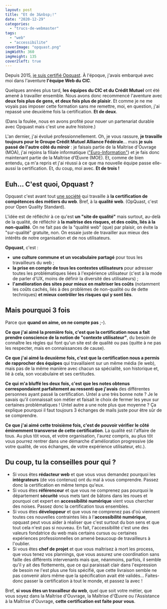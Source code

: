 ```yaml
---
layout: post
title: "Et de 3&nbsp;!"
date: "2020-12-29"
categories: 
  - "trucs-de-webmaster"
tags: 
  - "web"
  - "accessibilite"
coverImage: "opquast.png"
imgWidth: 360
imgHeight: 135
cover2left: true
---
```


Depuis 2015, [je suis certifié Opquast](https://www.6x8.org/2015/09/je-suis-certifie-opquast/). À l'époque, j'avais embarqué avec moi dans l'aventure **l'équipe Web du CIC**.

Quelques années plus tard, **les équipes du CIC et du Crédit Mutuel** ont été amené à travailler ensemble. Nous avons donc recommencé l'aventure avec **deux fois plus de gens, et deux fois plus de plaisir**. Et comme je ne me voyais pas imposer cette formation sans me remettre, moi, en question, j'ai repassé une deuxième fois la certification. **Et de deux**.

(Dans la foulée, nous en avons profité pour nouer un partenariat durable avec Opquast mais c'est une autre histoire.)

L'an dernier, j'ai évolué professionnellement. Oh, je vous rassure, **je travaille toujours pour le Groupe Crédit Mutuel Alliance Fédérale**... mais **je suis passé de l'autre côté du miroir** : je faisais partie de la Maîtrise d'Ouvrage (MOA), j'ai rejoins la filiale informatique (["Euro-Information"](https://www.e-i.com/)) et je fais donc maintenant partie de la Maîtrise d’Œuvre (MOE). Et, comme de bien entendu, ça m'a repris et j'ai réussi à ce que ma nouvelle équipe passe elle-aussi la certification. Et, du coup, moi avec. **Et de trois !**

## Euh... C'est quoi, Opquast ?

Opquast c'est avant tout [une société](https://www.opquast.com/) qui travaille à **la certification de compétences des métiers du web**. Bref, à la **qualité web**. (OpQuast, c'est pour Open Quality Standard).

L'idée est de réfléchir à ce qu'est **un "site de qualité"** mais surtout, au-delà de la qualité, de réfléchir à **la maitrise des risques, et des coûts, liés à la non-qualité**. On ne fait pas de la "qualité web" (que) par plaisir, on évite la "sur-qualité" gratuite, non. On essaie juste de travailler aux mieux des intérêts de notre organisation et de nos utilisateurs.

**Opquast**, c'est :

- **une culture commune et un vocabulaire partagé** pour tous les travailleurs du web ;
- **la prise en compte de tous les contextes utilisateurs** pour adresser toutes les problématiques liées à l'expérience utilisateur (c'est à la mode de parler d'UX, moins de définir la diversité des utilisateurs) ;
- **l'amélioration des sites pour mieux en maitriser les coûts** (notamment les coûts cachés, liés à des problèmes de non-qualité ou de dette techniques) **et mieux contrôler les risques qui y sont liés**.

## Mais pourquoi 3 fois 

Parce que **quand on aime, on ne compte pas** ;-).

**Ce que j'ai aimé la première fois, c'est que la certification nous a fait prendre conscience de la notion de "contexte utilisateur"**, du besoin de connaître les règles qui font qu'un site est de qualité ou pas (quitte à ne pas les respecter, mais en connaissances de cause).

**Ce que j'ai aimé la deuxième fois, c'est que la certification nous a permis de rapprocher des équipes** qui travaillaient sur un même média (le web), mais pas de la même manière avec chacun sa spécialité, son historique et, lié à cela, son vocabulaire et ses certitudes.

**Ce qui m'a bluffé les deux fois, c'est que les notes obtenus correspondaient parfaitement au ressenti que j'avais** des différentes personnes ayant passé la certification. Untel a une très bonne note ? Je le savais qu'il connaissait son métier et faisait le choix de fermer les yeux sur certaines problématiques ! Untel autre a une note plus que moyenne ? Ça explique pourquoi il faut toujours 3 échanges de mails juste pour être sûr de se comprendre.

**Ce que j'ai aimé cette troisième fois, c'est de pouvoir vérifier le côté éminemment transverse de cette certification**. La qualité est l'affaire de tous. Au plus tôt vous, et votre organisation, l'aurez compris, au plus tôt vous pourrez rentrer dans une démarche d'amélioration progressive (de votre qualité, de vos échanges, de votre expérience utilisateur, etc.).

## Du coup, tu la conseilles pour qui ?

- Si vous êtes **rédacteur web** et que vous vous demandez pourquoi les **intégrateurs** (de vos contenus) ont du mal à vous comprendre. Passez donc la certification en même temps qu'eux.
- Si vous êtes **référenceur** et que vous ne comprenez pas pourquoi le département **sécurité** vous mets tant de bâtons dans les roues et pourquoi cet expert en **accessibilité numérique** vient vous chercher des noises. Passez donc la certification tous ensembles.
- Si vous êtes **développeur** et que vous ne comprenez pas d'où viennent toutes ces nouvelles contraintes liés à l'**accessibilité numérique**, opquast peut vous aider à réaliser que c'est surtout du bon sens et que tout cela n'est pas si nouveau. En fait, l'accessibilité c'est une des valeurs fondatrice du web mais certains cursus ou certaines expériences professionnelles on amené beaucoup de travailleurs à l'oublier.
- Si vous êtes **chef de projet** et que vous maîtrisez à mort les process, que vous tenez vos plannings, que vous assurez une coordination sans faille des différents intervenants mais que, néanmoins, parfois, il semble qu'il y ait des flottements, que ce qui paraissait clair dans l'expression de besoin ne l'est plus une fois spécifié, que cette livraison semble ne pas convenir alors même que la spécification avait été validés... Faites-donc passer la certification à tout le monde, et passez la avec !

Bref, **si vous êtes un travailleur du web**, quel que soit votre métier, que vous soyez dans la Maîtrise d'Ouvrage, la Maîtrise d'Œuvre ou l'Assistance à la Maîtrise d'Ouvrage, **cette certification est faite pour vous**.
